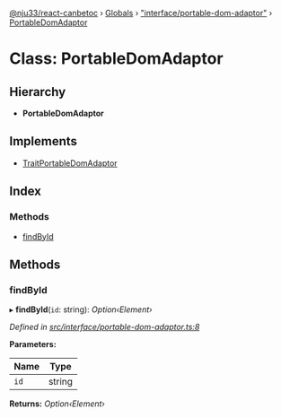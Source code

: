 [@nju33/react-canbetoc](../README.md) › [Globals](../globals.md) › ["interface/portable-dom-adaptor"](../modules/_interface_portable_dom_adaptor_.md) › [PortableDomAdaptor](_interface_portable_dom_adaptor_.portabledomadaptor.md)

# Class: PortableDomAdaptor

## Hierarchy

* **PortableDomAdaptor**

## Implements

* [TraitPortableDomAdaptor](../interfaces/_interface_portable_dom_adaptor_.traitportabledomadaptor.md)

## Index

### Methods

* [findById](_interface_portable_dom_adaptor_.portabledomadaptor.md#findbyid)

## Methods

###  findById

▸ **findById**(`id`: string): *Option‹Element›*

*Defined in [src/interface/portable-dom-adaptor.ts:8](https://github.com/nju33/react-canbetoc/blob/17dca0a/src/interface/portable-dom-adaptor.ts#L8)*

**Parameters:**

Name | Type |
------ | ------ |
`id` | string |

**Returns:** *Option‹Element›*

